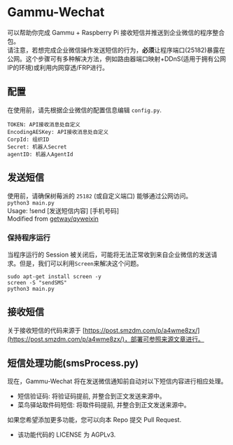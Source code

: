 # Gammu-Wechat
可以帮助你完成 Gammu + Raspberry Pi 接收短信并推送到企业微信的程序整合包。   
请注意，若想完成企业微信操作发送短信的行为，**必须**让程序端口(25182)暴露在公网。这个步骤可有多种解决方法，例如路由器端口映射+DDnS(适用于拥有公网IP的环境)或利用内网穿透/FRP进行。

## 配置
在使用前，请先根据企业微信的配置信息编辑 `config.py`.   
```
TOKEN: API接收消息处自定义
EncodingAESKey: API接收消息处自定义
CorpId: 组织ID
Secret: 机器人Secret
agentID: 机器人AgentId
```

## 发送短信
使用前，请确保树莓派的 ```25182``` (或自定义端口) 能够通过公网访问。   
```python3 main.py```   
Usage: !send [发送短信内容] [手机号码]   
Modified from [getway/qyweixin](https://github.com/getway/qyweixin)   

### 保持程序运行
当程序运行的 Session 被关闭后，可能将无法正常收到来自企业微信的发送请求。但是，我们可以利用```Screen```来解决这个问题。   
```
sudo apt-get install screen -y
screen -S "sendSMS"
python3 main.py
```

## 接收短信
关于接收短信的代码来源于 [https://post.smzdm.com/p/a4wme8zx/](https://post.smzdm.com/p/a4wme8zx/)，部署可参照来源文章进行。   

## 短信处理功能(smsProcess.py)
现在，Gammu-Wechat 将在发送微信通知前自动对以下短信内容进行相应处理。   

* 短信验证码: 将验证码提前, 并整合到正文发送来源中。   
* 菜鸟驿站取件码短信: 将取件码提前, 并整合到正文发送来源中。   

如果您希望添加更多功能，您可以向本 Repo 提交 Pull Request.   

* 该功能代码的 LICENSE 为 AGPLv3.

